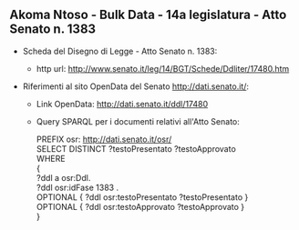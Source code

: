 ## Akoma Ntoso - Bulk Data - 14a legislatura - Atto Senato n. 1383 ##

* Scheda del Disegno di Legge - Atto Senato n. 1383:
	* http url: http://www.senato.it/leg/14/BGT/Schede/Ddliter/17480.htm

* Riferimenti al sito OpenData del Senato http://dati.senato.it/:
	* Link OpenData: http://dati.senato.it/ddl/17480
	* Query SPARQL per i documenti relativi all'Atto Senato:

        PREFIX osr: <http://dati.senato.it/osr/>  
		SELECT DISTINCT ?testoPresentato ?testoApprovato  
		WHERE  
		{  
		    ?ddl a osr:Ddl.  
		    ?ddl osr:idFase 1383 .  
		    OPTIONAL { ?ddl osr:testoPresentato ?testoPresentato }  
		    OPTIONAL { ?ddl osr:testoApprovato ?testoApprovato }  
		}
		